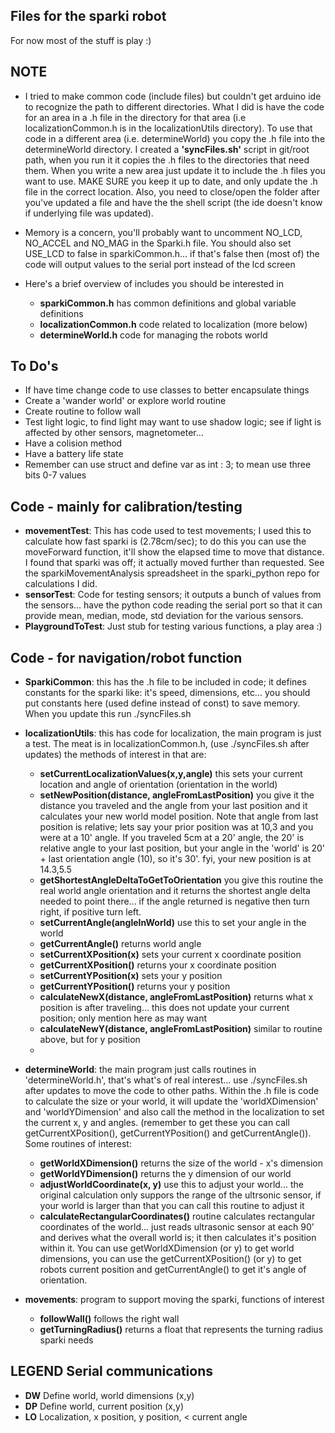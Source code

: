 ## Files for the sparki robot

For now most of the stuff is play :)

## NOTE
- I tried to make common code (include files) but couldn't get arduino ide to recognize the path to different directories.  What I did is have the code for an area in a .h file in the directory for that area (i.e localizationCommon.h is in the localizationUtils directory).  To use that code in a different area (i.e. determineWorld) you copy the .h file into the determineWorld directory.  I created a **'syncFiles.sh'** script in git/root path, when you run it it copies the .h files to the directories that need them.  When you write a new area just update it to include the .h files you want to use.  MAKE SURE you keep it up to date, and only update the .h file in the correct location.  Also, you need to close/open the folder after you've updated a file and have the the shell script (the ide doesn't know if underlying file was updated).
- Memory is a concern, you'll probably want to uncomment NO_LCD, NO_ACCEL and NO_MAG in the Sparki.h file.  You should also set USE_LCD to false in sparkiCommon.h... if that's false then (most of) the code will output values to the serial port instead of the lcd screen

- Here's a brief overview of includes you should be interested in
  - **sparkiCommon.h** has common definitions and global variable definitions
  - **localizationCommon.h** code related to localization (more below)
  - **determineWorld.h** code for managing the robots world 

## To Do's
- If have time change code to use classes to better encapsulate things
- Create a 'wander world' or explore world routine
- Create routine to follow wall
- Test light logic, to find light may want to use shadow logic; see if light is affected by other sensors, magnetometer...
- Have a colision method
- Have a battery life state
- Remember can use struct and define var as int : 3; to mean use three bits 0-7 values

## Code - mainly for calibration/testing
- **movementTest**: This has code used to test movements; I used this to calculate how fast sparki is (2.78cm/sec); to do this you can use the moveForward function, it'll show the elapsed time to move that distance.  I found that sparki was off; it actually moved further than requested.  See the sparkiMovementAnalysis spreadsheet in the sparki_python repo for calculations I did.
- **sensorTest**: Code for testing sensors; it outputs a bunch of values from the sensors... have the python code reading the serial port so that it can provide mean, median, mode, std deviation for the various sensors.
- **PlaygroundToTest**: Just stub for testing various functions, a play area :)


## Code - for navigation/robot function
- **SparkiCommon**: this has the .h file to be included in code; it defines constants for the sparki like: it's speed, dimensions, etc... you should put constants here (used define instead of const) to save memory.  When you update this run ./syncFiles.sh 
- **localizationUtils**: this has code for localization, the main program is just a test.  The meat is in localizationCommon.h, (use ./syncFiles.sh after updates) the methods of interest in that are:
  - **setCurrentLocalizationValues(x,y,angle)** this sets your current location and angle of orientation (orientation in the world)
  - **setNewPosition(distance, angleFromLastPosition)** you give it the distance you traveled and the angle from your last position and it calculates your new world model position.  Note that angle from last position is relative; lets say your prior position was at 10,3 and you were at a 10' angle.  If you traveled 5cm at a 20' angle, the 20' is relative angle to your last position, but your angle in the 'world' is 20' + last orientation angle (10), so it's 30'.  fyi, your new position is at 14.3,5.5
  - **getShortestAngleDeltaToGetToOrientation** you give this routine the real world angle orientation and it returns the shortest angle delta needed to point there... if the angle returned is negative then turn right, if positive turn left. 
  - **setCurrentAngle(angleInWorld)** use this to set your angle in the world
  - **getCurrentAngle()** returns world angle
  - **setCurrentXPosition(x)** sets your current x coordinate position 
  - **getCurrentXPosition()** returns your x coordinate position
  - **setCurrentYPosition(x)** sets your y position
  - **getCurrentYPosition()** returns your y position
  - **calculateNewX(distance, angleFromLastPosition)** returns what x position is after traveling... this does not update your current position; only mention here as may want
  - **calculateNewY(distance, angleFromLastPosition)** similar to routine above, but for y position
  - 
  
- **determineWorld**: the main program just calls routines in 'determineWorld.h', that's what's of real interest... use ./syncFiles.sh after updates to move the code to other paths.  Within the .h file is code to calculate the size or your world, it will update the 'worldXDimension' and 'worldYDimension' and also call the method in the localization to set the current x, y and angles.  (remember to get these you can call getCurrentXPosition(), getCurrentYPosition() and getCurrentAngle()).  Some routines of interest:
  - **getWorldXDimension()** returns the size of the world - x's dimension
  - **getWorldYDimension()** returns the y dimension of our world
  - **adjustWorldCoordinate(x, y)** use this to adjust your world... the original calculation only suppors the range of the ultrsonic sensor, if your world is larger than that you can call this routine to adjust it
  - **calculateRectangularCoordinates()** routine calculates rectangular coordinates of the world... just reads ultrasonic sensor at each 90' and derives what the overall world is; it then calculates it's position within it.  You can use getWorldXDimension (or y) to get world dimensions, you can use the getCurrentXPosition() (or y) to get robots current position and getCurrentAngle() to get it's angle of orientation.

- **movements**: program to support moving the sparki, functions of interest
  - **followWall()** follows the right wall
  - **getTurningRadius()** returns a float that represents the turning radius sparki needs

## LEGEND Serial communications
- **DW** Define world, world dimensions (x,y)
- **DP** Define world, current position (x,y)
- **LO** Localization, x position, y position, &lt; current angle